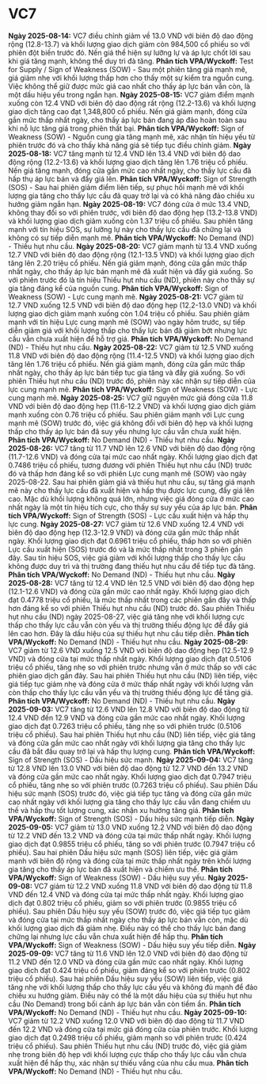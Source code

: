 # VC7

**Ngày 2025-08-14:** VC7 điều chỉnh giảm về 13.0 VND với biên độ dao động rộng (12.8-13.7) và khối lượng giao dịch giảm còn 984,500 cổ phiếu so với phiên đột biến trước đó. Nến giá thể hiện sự lưỡng lự và áp lực chốt lời sau khi giá tăng mạnh, không thể duy trì đà tăng. **Phân tích VPA/Wyckoff:** Test for Supply / Sign of Weakness (SOW) - Sau một phiên tăng giá mạnh mẽ, giá giảm nhẹ với khối lượng thấp hơn cho thấy một sự kiểm tra nguồn cung. Việc không thể giữ được mức giá cao nhất cho thấy áp lực bán vẫn còn, là một dấu hiệu yếu trong ngắn hạn.
**Ngày 2025-08-15:** VC7 giảm điểm mạnh xuống còn 12.4 VND với biên độ dao động rất rộng (12.2-13.6) và khối lượng giao dịch tăng cao đạt 1,348,800 cổ phiếu. Nến giá giảm mạnh, đóng cửa gần mức thấp nhất ngày, cho thấy áp lực bán đang áp đảo hoàn toàn sau khi nỗ lực tăng giá trong phiên thất bại. **Phân tích VPA/Wyckoff:** Sign of Weakness (SOW) - Nguồn cung gia tăng mạnh mẽ, xác nhận tín hiệu yếu từ phiên trước đó và cho thấy khả năng giá sẽ tiếp tục điều chỉnh giảm.
**Ngày 2025-08-18:** VC7 tăng mạnh từ 12.4 VND lên 13.4 VND với biên độ dao động rộng (12.2-13.6) và khối lượng giao dịch tăng lên 1.76 triệu cổ phiếu. Nến giá tăng mạnh, đóng cửa gần mức cao nhất ngày, cho thấy lực cầu đã hấp thụ áp lực bán và đẩy giá lên. **Phân tích VPA/Wyckoff:** Sign of Strength (SOS) - Sau hai phiên giảm điểm liên tiếp, sự phục hồi mạnh mẽ với khối lượng gia tăng cho thấy lực cầu đã quay trở lại và có khả năng đảo chiều xu hướng giảm ngắn hạn.
**Ngày 2025-08-19:** VC7 đóng cửa ở mức 13.4 VND, không thay đổi so với phiên trước, với biên độ dao động hẹp (13.2-13.8 VND) và khối lượng giao dịch giảm xuống còn 1.37 triệu cổ phiếu. Sau phiên tăng mạnh với tín hiệu SOS, sự lưỡng lự này cho thấy lực cầu đã chững lại và không có sự tiếp diễn mạnh mẽ. **Phân tích VPA/Wyckoff:** No Demand (ND) - Thiếu hụt nhu cầu.
**Ngày 2025-08-20:** VC7 giảm mạnh từ 13.4 VND xuống 12.7 VND với biên độ dao động rộng (12.1-13.5 VND) và khối lượng giao dịch tăng lên 2.20 triệu cổ phiếu. Nến giá giảm mạnh, đóng cửa gần mức thấp nhất ngày, cho thấy áp lực bán mạnh mẽ đã xuất hiện và đẩy giá xuống. So với phiên trước đó là tín hiệu Thiếu hụt nhu cầu (ND), phiên này cho thấy sự gia tăng đáng kể của nguồn cung. **Phân tích VPA/Wyckoff:** Sign of Weakness (SOW) - Lực cung mạnh mẽ.
**Ngày 2025-08-21:** VC7 giảm từ 12.7 VND xuống 12.5 VND với biên độ dao động hẹp (12.2-13.0 VND) và khối lượng giao dịch giảm mạnh xuống còn 1.04 triệu cổ phiếu. Sau phiên giảm mạnh với tín hiệu Lực cung mạnh mẽ (SOW) vào ngày hôm trước, sự tiếp diễn giảm giá với khối lượng thấp cho thấy lực bán đã giảm bớt nhưng lực cầu vẫn chưa xuất hiện để hỗ trợ giá. **Phân tích VPA/Wyckoff:** No Demand (ND) - Thiếu hụt nhu cầu.
**Ngày 2025-08-22:** VC7 giảm từ 12.5 VND xuống 11.8 VND với biên độ dao động rộng (11.4-12.5 VND) và khối lượng giao dịch tăng lên 1.76 triệu cổ phiếu. Nến giá giảm mạnh, đóng cửa gần mức thấp nhất ngày, cho thấy áp lực bán tiếp tục gia tăng và đẩy giá xuống. So với phiên Thiếu hụt nhu cầu (ND) trước đó, phiên này xác nhận sự tiếp diễn của lực cung mạnh mẽ. **Phân tích VPA/Wyckoff:** Sign of Weakness (SOW) - Lực cung mạnh mẽ.
**Ngày 2025-08-25:** VC7 giữ nguyên mức giá đóng cửa 11.8 VND với biên độ dao động hẹp (11.6-12.2 VND) và khối lượng giao dịch giảm mạnh xuống còn 0.76 triệu cổ phiếu. Sau phiên giảm mạnh với Lực cung mạnh mẽ (SOW) trước đó, việc giá không đổi với biên độ hẹp và khối lượng thấp cho thấy áp lực bán đã suy yếu nhưng lực cầu vẫn chưa xuất hiện. **Phân tích VPA/Wyckoff:** No Demand (ND) - Thiếu hụt nhu cầu.
**Ngày 2025-08-26:** VC7 tăng từ 11.7 VND lên 12.6 VND với biên độ dao động rộng (11.7-12.6 VND) và đóng cửa tại mức cao nhất ngày. Khối lượng giao dịch đạt 0.7486 triệu cổ phiếu, tương đương với phiên Thiếu hụt nhu cầu (ND) trước đó và thấp hơn đáng kể so với phiên Lực cung mạnh mẽ (SOW) vào ngày 2025-08-22. Sau hai phiên giảm giá và thiếu hụt nhu cầu, sự tăng giá mạnh mẽ này cho thấy lực cầu đã xuất hiện và hấp thụ được lực cung, đẩy giá lên cao. Mặc dù khối lượng không quá lớn, nhưng việc giá đóng cửa ở mức cao nhất ngày là một tín hiệu tích cực, cho thấy sự suy yếu của áp lực bán. **Phân tích VPA/Wyckoff:** Sign of Strength (SOS) - Lực cầu xuất hiện và hấp thụ lực cung.
**Ngày 2025-08-27:** VC7 giảm từ 12.6 VND xuống 12.4 VND với biên độ dao động hẹp (12.3-12.9 VND) và đóng cửa gần mức thấp nhất ngày. Khối lượng giao dịch đạt 0.6961 triệu cổ phiếu, thấp hơn so với phiên Lực cầu xuất hiện (SOS) trước đó và là mức thấp nhất trong 3 phiên gần đây. Sau tín hiệu SOS, việc giá giảm với khối lượng thấp cho thấy lực cầu không được duy trì và thị trường đang thiếu hụt nhu cầu để tiếp tục đà tăng. **Phân tích VPA/Wyckoff:** No Demand (ND) - Thiếu hụt nhu cầu.
**Ngày 2025-08-28:** VC7 tăng từ 12.4 VND lên 12.5 VND với biên độ dao động hẹp (12.1-12.6 VND) và đóng cửa gần mức cao nhất ngày. Khối lượng giao dịch đạt 0.4778 triệu cổ phiếu, là mức thấp nhất trong các phiên gần đây và thấp hơn đáng kể so với phiên Thiếu hụt nhu cầu (ND) trước đó. Sau phiên Thiếu hụt nhu cầu (ND) ngày 2025-08-27, việc giá tăng nhẹ với khối lượng cực thấp cho thấy lực cầu vẫn còn yếu và thị trường thiếu động lực để đẩy giá lên cao hơn. Đây là dấu hiệu của sự thiếu hụt nhu cầu tiếp diễn. **Phân tích VPA/Wyckoff:** No Demand (ND) - Thiếu hụt nhu cầu.
**Ngày 2025-08-29:** VC7 giảm từ 12.6 VND xuống 12.5 VND với biên độ dao động hẹp (12.5-12.9 VND) và đóng cửa tại mức thấp nhất ngày. Khối lượng giao dịch đạt 0.5106 triệu cổ phiếu, tăng nhẹ so với phiên trước nhưng vẫn ở mức thấp so với các phiên giao dịch gần đây. Sau hai phiên Thiếu hụt nhu cầu (ND) liên tiếp, việc giá tiếp tục giảm nhẹ và đóng cửa ở mức thấp nhất ngày với khối lượng vẫn còn thấp cho thấy lực cầu vẫn yếu và thị trường thiếu động lực để tăng giá. **Phân tích VPA/Wyckoff:** No Demand (ND) - Thiếu hụt nhu cầu.
**Ngày 2025-09-03:** VC7 tăng từ 12.6 VND lên 12.8 VND với biên độ dao động từ 12.4 VND đến 12.9 VND và đóng cửa gần mức cao nhất ngày. Khối lượng giao dịch đạt 0.7263 triệu cổ phiếu, tăng nhẹ so với phiên trước (0.5106 triệu cổ phiếu). Sau hai phiên Thiếu hụt nhu cầu (ND) liên tiếp, việc giá tăng và đóng cửa gần mức cao nhất ngày với khối lượng gia tăng cho thấy lực cầu đã bắt đầu quay trở lại và hấp thụ lượng cung. **Phân tích VPA/Wyckoff:** Sign of Strength (SOS) - Dấu hiệu sức mạnh.
**Ngày 2025-09-04:** VC7 tăng từ 12.8 VND lên 13.0 VND với biên độ dao động từ 12.7 VND đến 13.2 VND và đóng cửa gần mức cao nhất ngày. Khối lượng giao dịch đạt 0.7947 triệu cổ phiếu, tăng nhẹ so với phiên trước (0.7263 triệu cổ phiếu). Sau phiên Dấu hiệu sức mạnh (SOS) trước đó, việc giá tiếp tục tăng và đóng cửa gần mức cao nhất ngày với khối lượng gia tăng cho thấy lực cầu vẫn đang chiếm ưu thế và hấp thụ tốt lượng cung, xác nhận xu hướng tăng giá. **Phân tích VPA/Wyckoff:** Sign of Strength (SOS) - Dấu hiệu sức mạnh tiếp diễn.
**Ngày 2025-09-05:** VC7 giảm từ 13.0 VND xuống 12.2 VND với biên độ dao động từ 12.2 VND đến 13.2 VND và đóng cửa tại mức thấp nhất ngày. Khối lượng giao dịch đạt 0.9855 triệu cổ phiếu, tăng so với phiên trước (0.7947 triệu cổ phiếu). Sau hai phiên Dấu hiệu sức mạnh (SOS) liên tiếp, việc giá giảm mạnh với biên độ rộng và đóng cửa tại mức thấp nhất ngày trên khối lượng gia tăng cho thấy áp lực bán đã xuất hiện và chiếm ưu thế. **Phân tích VPA/Wyckoff:** Sign of Weakness (SOW) - Dấu hiệu suy yếu.
**Ngày 2025-09-08:** VC7 giảm từ 12.2 VND xuống 11.8 VND với biên độ dao động từ 11.8 VND đến 12.4 VND và đóng cửa tại mức thấp nhất ngày. Khối lượng giao dịch đạt 0.802 triệu cổ phiếu, giảm so với phiên trước (0.9855 triệu cổ phiếu). Sau phiên Dấu hiệu suy yếu (SOW) trước đó, việc giá tiếp tục giảm và đóng cửa tại mức thấp nhất ngày cho thấy áp lực bán vẫn còn, mặc dù khối lượng giao dịch đã giảm nhẹ. Điều này có thể cho thấy lực bán đang chững lại nhưng lực cầu vẫn chưa xuất hiện để hấp thụ. **Phân tích VPA/Wyckoff:** Sign of Weakness (SOW) - Dấu hiệu suy yếu tiếp diễn.
**Ngày 2025-09-09:** VC7 tăng từ 11.6 VND lên 12.0 VND với biên độ dao động từ 11.2 VND đến 12.0 VND và đóng cửa gần mức cao nhất ngày. Khối lượng giao dịch đạt 0.424 triệu cổ phiếu, giảm đáng kể so với phiên trước (0.802 triệu cổ phiếu). Sau hai phiên Dấu hiệu suy yếu (SOW) liên tiếp, việc giá tăng nhẹ với khối lượng thấp cho thấy lực cầu yếu và không đủ mạnh để đảo chiều xu hướng giảm. Điều này có thể là một dấu hiệu của sự thiếu hụt nhu cầu (No Demand) trong bối cảnh áp lực bán vẫn còn tiềm ẩn. **Phân tích VPA/Wyckoff:** No Demand (ND) - Thiếu hụt nhu cầu.
**Ngày 2025-09-10:** VC7 giảm từ 12.2 VND xuống 12.0 VND với biên độ dao động từ 11.7 VND đến 12.2 VND và đóng cửa tại mức giá đóng cửa của phiên trước. Khối lượng giao dịch đạt 0.2498 triệu cổ phiếu, giảm mạnh so với phiên trước (0.424 triệu cổ phiếu). Sau phiên Thiếu hụt nhu cầu (ND) trước đó, việc giá giảm nhẹ trong biên độ hẹp với khối lượng cực thấp cho thấy lực cầu vẫn chưa xuất hiện để hấp thụ, xác nhận sự thiếu vắng của nhu cầu mua. **Phân tích VPA/Wyckoff:** No Demand (ND) - Thiếu hụt nhu cầu.
